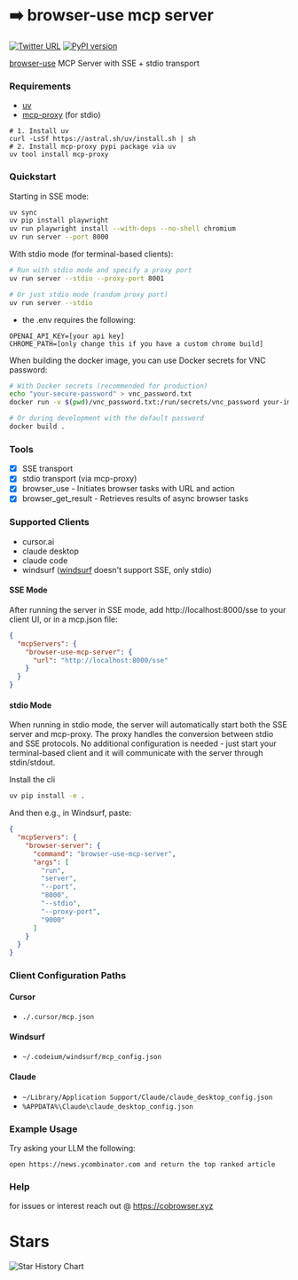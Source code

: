 # ➡️ browser-use mcp server

[![Twitter URL](https://img.shields.io/twitter/url/https/twitter.com/cobrowser.svg?style=social&label=Follow%20%40cobrowser)](https://x.com/cobrowser)
[![PyPI version](https://badge.fury.io/py/browser-use-mcp-server.svg)](https://pypi.org/project/browser-use-mcp-server/)

[browser-use](https://github.com/browser-use/browser-use) MCP Server with SSE + stdio
transport

### Requirements

- [uv](https://github.com/astral-sh/uv)
- [mcp-proxy](https://github.com/sparfenyuk/mcp-proxy) (for stdio)

```
# 1. Install uv
curl -LsSf https://astral.sh/uv/install.sh | sh
# 2. Install mcp-proxy pypi package via uv
uv tool install mcp-proxy
```

### Quickstart

Starting in SSE mode:

```bash
uv sync
uv pip install playwright
uv run playwright install --with-deps --no-shell chromium
uv run server --port 8000
```

With stdio mode (for terminal-based clients):

```bash
# Run with stdio mode and specify a proxy port
uv run server --stdio --proxy-port 8001

# Or just stdio mode (random proxy port)
uv run server --stdio
```

- the .env requires the following:

```
OPENAI_API_KEY=[your api key]
CHROME_PATH=[only change this if you have a custom chrome build]
```

When building the docker image, you can use Docker secrets for VNC password:

```bash
# With Docker secrets (recommended for production)
echo "your-secure-password" > vnc_password.txt
docker run -v $(pwd)/vnc_password.txt:/run/secrets/vnc_password your-image-name

# Or during development with the default password
docker build .
```

### Tools

- [x] SSE transport
- [x] stdio transport (via mcp-proxy)
- [x] browser_use - Initiates browser tasks with URL and action
- [x] browser_get_result - Retrieves results of async browser tasks

### Supported Clients

- cursor.ai
- claude desktop
- claude code
- windsurf ([windsurf](https://codeium.com/windsurf) doesn't support SSE, only stdio)

#### SSE Mode

After running the server in SSE mode, add http://localhost:8000/sse to your client UI, or in a mcp.json file:

```json
{
  "mcpServers": {
    "browser-use-mcp-server": {
      "url": "http://localhost:8000/sse"
    }
  }
}
```

#### stdio Mode

When running in stdio mode, the server will automatically start both the SSE server and mcp-proxy. The proxy handles the conversion between stdio and SSE protocols. No additional configuration is needed - just start your terminal-based client and it will communicate with the server through stdin/stdout.

Install the cli

```bash
uv pip install -e .
```

And then e.g., in Windsurf, paste:

```json
{
  "mcpServers": {
    "browser-server": {
      "command": "browser-use-mcp-server",
      "args": [
        "run",
        "server",
        "--port",
        "8000",
        "--stdio",
        "--proxy-port",
        "9000"
      ]
    }
  }
}
```

### Client Configuration Paths

#### Cursor

- `./.cursor/mcp.json`

#### Windsurf

- `~/.codeium/windsurf/mcp_config.json`

#### Claude

- `~/Library/Application Support/Claude/claude_desktop_config.json`
- `%APPDATA%\Claude\claude_desktop_config.json`

### Example Usage

Try asking your LLM the following:

`open https://news.ycombinator.com and return the top ranked article`

### Help

for issues or interest reach out @ https://cobrowser.xyz

# Stars

<picture>
  <source media="(prefers-color-scheme: dark)" srcset="https://api.star-history.com/svg?repos=co-browser/browser-use-mcp-server&type=Date&theme=dark" />
  <source media="(prefers-color-scheme: light)" srcset="https://api.star-history.com/svg?repos=co-browser/browser-use-mcp-server&type=Date" />
  <img alt="Star History Chart" src="https://api.star-history.com/svg?repos=co-browser/browser-use-mcp-server&type=Date" />
</picture>
